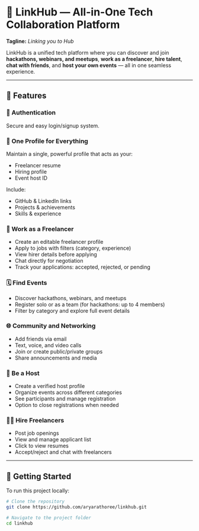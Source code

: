 # 🚀 LinkHub — All-in-One Tech Collaboration Platform

**Tagline:** *Linking you to Hub*

LinkHub is a unified tech platform where you can discover and join **hackathons, webinars, and meetups**, **work as a freelancer**, **hire talent**, **chat with friends**, and **host your own events** — all in one seamless experience.

---

## 🌟 Features

### 🔐 Authentication
Secure and easy login/signup system.

### 👤 One Profile for Everything
Maintain a single, powerful profile that acts as your:
- Freelancer resume
- Hiring profile
- Event host ID

Include:
- GitHub & LinkedIn links  
- Projects & achievements  
- Skills & experience  

### 💼 Work as a Freelancer
- Create an editable freelancer profile  
- Apply to jobs with filters (category, experience)  
- View hirer details before applying  
- Chat directly for negotiation  
- Track your applications: accepted, rejected, or pending  

### 🗓️ Find Events
- Discover hackathons, webinars, and meetups  
- Register solo or as a team (for hackathons: up to 4 members)  
- Filter by category and explore full event details  

### 🌐 Community and Networking
- Add friends via email  
- Text, voice, and video calls  
- Join or create public/private groups  
- Share announcements and media  

### 🎤 Be a Host
- Create a verified host profile  
- Organize events across different categories  
- See participants and manage registration  
- Option to close registrations when needed  

### 🧑‍💼 Hire Freelancers
- Post job openings  
- View and manage applicant list  
- Click to view resumes  
- Accept/reject and chat with freelancers  

---

## 🚀 Getting Started

To run this project locally:

```bash
# Clone the repository
git clone https://github.com/aryarathoree/linkhub.git

# Navigate to the project folder
cd linkhub

